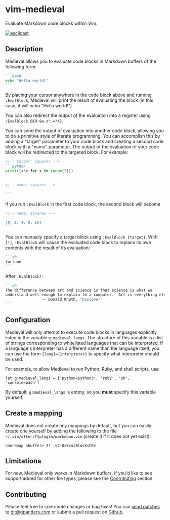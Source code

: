 # vim-medieval

Evaluate Markdown code blocks within Vim.

[![asciicast](https://asciinema.org/a/306995.svg)](https://asciinema.org/a/306995)

## Description

Medieval allows you to evaluate code blocks in Markdown buffers of the
following form:

````markdown
```bash
echo "Hello world!"
```
````

By placing your cursor anywhere in the code block above and running
`:EvalBlock`, Medieval will print the result of evaluating the block (in this
case, it will echo "Hello world!")

You can also redirect the output of the evaluation into a register using
`:EvalBlock @{0-9a-z".=*+}`.

You can send the output of evaluation into another code block, allowing
you to do a primitive style of literate programming. You can accomplish this
by adding a "target" parameter to your code block and creating a second code
block with a "name" parameter. The output of the evaluation of your code block
will be redirected to the targeted block. For example:

````markdown
<!-- target: squares -->
```python
print([x*x for x in range(5)])
```

<!-- name: squares -->
```
```
````

If you run `:EvalBlock` in the first code block, the second block will become

````markdown
<!-- name: squares -->
```
[0, 1, 4, 9, 16]
```
````

You can manually specify a target block using `:EvalBlock {target}`. With
`[!]`, `:EvalBlock` will cause the evaluated code block to replace its own
contents with the result of its evaluation:

````markdown
```sh
fortune
```
````

After `:EvalBlock!`:

````markdown
```sh
The difference between art and science is that science is what we
understand well enough to explain to a computer.  Art is everything else.
                -- Donald Knuth, "Discover"
```
````

## Configuration

Medieval will only attempt to execute code blocks in languages explicitly
listed in the variable `g:medieval_langs`. The structure of this variable is a
list of strings corresponding to whitelisted languages that can be
interpreted. If a language's interpreter has a different name than the
language itself, you can use the form `{lang}={interpreter}` to specify what
interpreter should be used.

For example, to allow Medieval to run Python, Ruby, and shell scripts, use

```vim
let g:medieval_langs = ['python=python3', 'ruby', 'sh', 'console=bash']
```

By default, `g:medieval_langs` is empty, so you **must** specify this variable
yourself.

## Create a mapping

Medieval does not create any mappings by default, but you can easily create one
yourself by adding the following to the file
`~/.vim/after/ftplugin/markdown.vim` (create it if it does not yet exist):

```vim
nnoremap <buffer> Z! :<C-U>EvalBlock<CR>
```

## Limitations

For now, Medieval only works in Markdown buffers. If you'd like to see support
added for other file types, please see the [Contributing](#contributing)
section.

## Contributing

Please feel free to contribute changes or bug fixes! You can [send patches][]
to <git@gpanders.com> or submit a pull request on [Github][].

[send patches]: https://git-send-email.io/
[Github]: https://github.com/gpanders/vim-medieval
